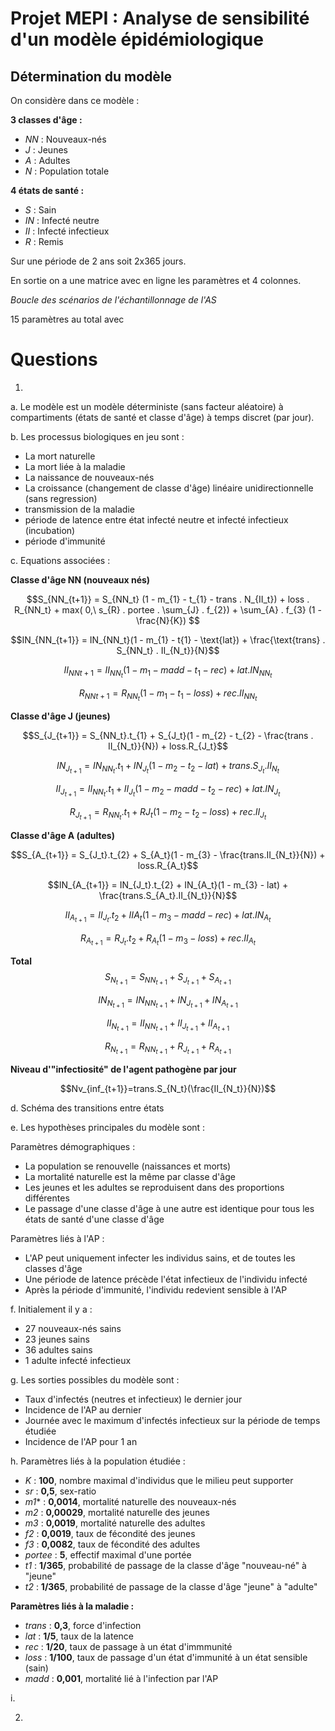 # Projet MEPI  : Analyse de sensibilité d'un modèle épidémiologique


## Détermination du modèle 

On considère dans ce modèle :

**3 classes d'âge :** 
- *NN* : Nouveaux-nés
- *J* : Jeunes
- *A* : Adultes
- *N* : Population totale

**4 états de santé :** 
- *S* : Sain
- *IN* : Infecté neutre
- *II* : Infecté infectieux
- *R* : Remis

Sur une période de 2 ans soit 2x365 jours. 

En sortie on a une matrice avec en ligne les paramètres et 4 colonnes. 

*Boucle des scénarios de l'échantillonnage de l'AS*

15 paramètres au total avec





# Questions

1. 

a. Le modèle est un modèle déterministe (sans facteur aléatoire) à compartiments (états de santé et classe d'âge) à temps discret (par jour).

b. Les processus biologiques en jeu sont : 

* La mort naturelle
* La mort liée à la maladie
* La naissance de nouveaux-nés
* La croissance (changement de classe d'âge) linéaire unidirectionnelle (sans regression)
* transmission de la maladie 
* période de latence entre état infecté neutre et infecté infectieux (incubation)
* période d'immunité 


c. Equations associées : 

**Classe d'âge NN (nouveaux nés)**

$$S_{NN_{t+1}} = S_{NN_t} (1 - m_{1} - t_{1} - trans . N_{II_t}) + loss . R_{NN_t} + max( 0,\ s_{R} . portee . \sum_{J} . f_{2}) + \sum_{A} . f_{3} (1 - \frac{N}{K}) $$ 

$$IN_{NN_{t+1}} = IN_{NN_t}(1 - m_{1} - t{1} - \text{lat}) + \frac{\text{trans} . S_{NN_t} . II_{N_t}}{N}$$ 

$$II_{NN{t+1}} = II_{NN_t}(1 - m_{1} - madd - t_{1} - rec) + lat . IN_{NN_t}$$ 

$$R_{NN{t+1}} = R_{NN_t}(1 - m_{1} - t_{1} - loss) + rec . II_{NN_t}$$

**Classe d'âge J (jeunes)**

$$S_{J_{t+1}} = S_{NN_t}.t_{1} + S_{J_t}(1 - m_{2} - t_{2} - \frac{trans . II_{N_t}}{N}) + loss.R_{J_t}$$

$$IN_{J_{t+1}} = IN_{NN_t}.t_{1} + IN_{J_t}(1 - m_{2} - t_{2} - lat) + trans.S_{J_t}.II_{N_t}$$

$$II_{J_{t+1}} = II_{NN_t}.t_{1} + II_{J_t}(1 - m_{2} - madd - t_{2} - rec) + lat.IN_{J_t}$$

$$R_{J_{t+1}} = R_{NN_t}.t_{1} + R{J_t}(1 - m_{2} - t_{2} - loss) + rec.II_{J_t}$$

**Classe d'âge A (adultes)**

$$S_{A_{t+1}} = S_{J_t}.t_{2} + S_{A_t}(1 - m_{3} - \frac{trans.II_{N_t}}{N}) + loss.R_{A_t}$$

$$IN_{A_{t+1}} = IN_{J_t}.t_{2} + IN_{A_t}(1 - m_{3} - lat) + \frac{trans.S_{A_t}.II_{N_t}}{N}$$

$$II_{A_{t+1}}= II_{J_t}.t_{2} + II{A_t}(1 - m_{3} - madd - rec) + lat.IN_{A_t}$$

$$R_{A_{t+1}}=R_{J_t}.t_{2}+R_{A_t}(1-m_{3}-loss)+rec.II_{A_t}$$

**Total**
$$S_{N_{t+1}}=S_{NN_{t+1}}+S_{J_{t+1}}+S_{A_{t+1}}$$

$$IN_{N_{t+1}}=IN_{NN_{t+1}}+IN_{J_{t+1}}+IN_{A_{t+1}}$$

$$II_{N_{t+1}}=II_{NN_{t+1}}+II_{J_{t+1}}+II_{A_{t+1}}$$

$$R_{N_{t+1}}=R_{NN_{t+1}}+R_{J_{t+1}}+R_{A_{t+1}}$$

**Niveau d'"infectiosité" de l'agent pathogène par jour**

$$Nv_{inf_{t+1}}=trans.S_{N_t}(\frac{II_{N_t}}{N})$$

d. 
Schéma des transitions entre états

e. Les hypothèses principales du modèle sont : 

Paramètres démographiques : 

* La population se renouvelle (naissances et morts)
* La mortalité naturelle est la même par classe d'âge
* Les jeunes et les adultes se reproduisent dans des proportions différentes 
* Le passage d'une classe d'âge à une autre est identique pour tous les états de santé d'une classe d'âge 

Paramètres liés à l'AP : 

* L'AP peut uniquement infecter les individus sains, et de toutes les classes d'âge
* Une période de latence précède l'état infectieux de l'individu infecté
* Après la période d'immunité, l'individu redevient sensible à l'AP

f. 
Initialement il y a : 
* 27 nouveaux-nés sains
* 23 jeunes sains
* 36 adultes sains
* 1 adulte infecté infectieux 

g. Les sorties possibles du modèle sont : 

* Taux d'infectés (neutres et infectieux) le dernier jour 
* Incidence de l'AP au dernier 
* Journée avec le maximum d'infectés infectieux sur la période de temps étudiée
* Incidence de l'AP pour 1 an

h. 
Paramètres liés à la population étudiée :


- *K* : **100**, nombre maximal d'individus que le milieu peut supporter
- *sr* : **0,5**, sex-ratio
- *m1** : **0,0014**, mortalité naturelle des nouveaux-nés
- *m2* : **0,00029**, mortalité naturelle des jeunes
- *m3* : **0,0019**, mortalité naturelle des adultes
- *f2* : **0,0019**, taux de fécondité des jeunes
- *f3* : **0,0082**, taux de fécondité des adultes
- *portee* : **5**, effectif maximal d'une portée 
- *t1* : **1/365**, probabilité de passage de la classe d'âge "nouveau-né" à "jeune"
- *t2* : **1/365**, probabilité de passage de la classe d'âge "jeune" à "adulte"

**Paramètres liés à la maladie :**
- *trans* : **0,3**, force d'infection
- *lat* : **1/5**, taux de la latence
- *rec* : **1/20**, taux de passage à un état d'immmunité
- *loss* : **1/100**, taux de passage d'un état d'immunité à un état sensible (sain)
- *madd* : **0,001**, mortalité lié à l'infection par l'AP 

i. 


2. 


